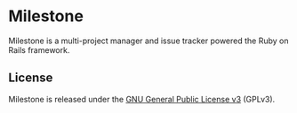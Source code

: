 Milestone
=========

Milestone is a multi-project manager and issue tracker powered the Ruby on Rails framework.

License
-------

Milestone is released under the [GNU General Public License v3](http://www.gnu.org/licenses/gpl.html) (GPLv3).

